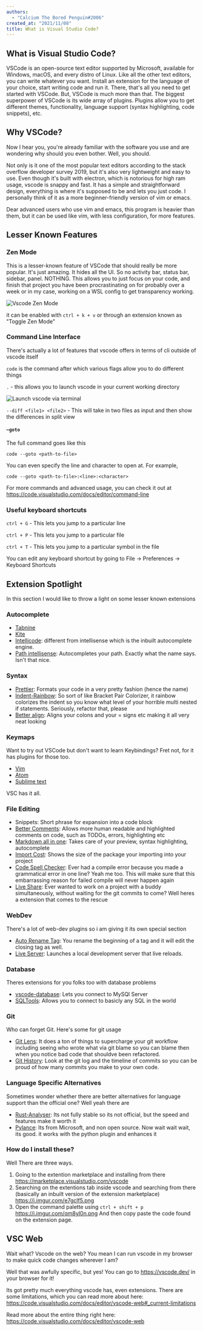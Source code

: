 ```yaml
---
authors:
  - "Calcium The Bored Penguin#2006"
created_at: "2021/11/08"
title: What is Visual Studio Code?
---
```


## What is Visual Studio Code?

VSCode is an open-source text editor supported by Microsoft, available for Windows, macOS, and every distro of Linux. Like all the other text editors, you can write whatever you want. 
Install an extension for the language of your choice, start writing code and run it. There, that's all you need to get started with VSCode. 
But, VSCode is much more than that. The biggest superpower of VSCode is its wide array of plugins. Plugins allow you to get different themes, functionality, language support (syntax highlighting, code snippets), etc.

## Why VSCode?

Now I hear you, you're already familiar with the software you use and are wondering why should you even bother. Well, you should. 

Not only is it one of the most popular text editors according to the stack overflow developer survey 2019, but it's also very lightweight and easy to use. Even though it's built with electron, which is notorious for high ram usage, vscode is snappy and fast. It has a simple and straightforward design, everything is where it's supposed to be and lets you just code. I personally think of it as a more beginner-friendly version of vim or emacs.

Dear advanced users who use vim and emacs, this program is heavier than them, but it can be used like vim, with less configuration, for more features.

## Lesser Known Features

### Zen Mode

This is a lesser-known feature of VSCode that should really be more popular. It's just amazing. It hides all the UI. So no activity bar, status bar, sidebar, panel. NOTHING. This allows you to just focus on your code, and finish that project you have been procrastinating on for probably over a week or in my case, working on a WSL config to get transparency working.

![Vscode Zen Mode](https://i.imgur.com/Ximmfbr.png)

it can be enabled with `ctrl + k + v` or through an extension known as "Toggle Zen Mode"

### Command Line Interface

There's actually a lot of features that vscode offers in terms of cli outside of vscode itself

`code` is the command after which various flags allow you to do different things

`.` - this allows you to launch vscode in your current working directory

![Launch vscode via terminal](https://i.imgur.com/SgfP0kg.gif)

`--diff <file1> <file2>`  - This will take in two files as input and then show the differences in split view

#### `—goto`

The full command goes like this

`code --goto <path-to-file>`

You can even specify the line and character to open at. For example,

`code --goto <path-to-file>:<line>:<character>`

For more commands and advanced usage, you can check it out at https://code.visualstudio.com/docs/editor/command-line 

### Useful keyboard shortcuts

`ctrl + G` - This lets you jump to a particular line

`ctrl + P` - This lets you jump to a particular file

`ctrl + T` - This lets you jump to a particular symbol in the file

You can edit any keyboard shortcut by going to File → Preferences → Keyboard Shortcuts

## Extension Spotlight

In this section I would like to throw a light on some lesser known extensions

### Autocomplete

- [Tabnine](https://marketplace.visualstudio.com/items?itemName=TabNine.tabnine-vscode)
- [Kite](https://marketplace.visualstudio.com/items?itemName=kiteco.kite)
- [Intellicode](https://marketplace.visualstudio.com/items?itemName=VisualStudioExptTeam.vscodeintellicode): different from intellisense which is the inbuilt autocomplete engine.
- [Path intellisense](https://marketplace.visualstudio.com/items?itemName=christian-kohler.path-intellisense): Autocompletes your path. Exactly what the name says. Isn't that nice.

### Syntax

- [Prettier](https://marketplace.visualstudio.com/items?itemName=esbenp.prettier-vscode): Formats your code in a very pretty fashion (hence the name)
- [Indent-Rainbow](https://marketplace.visualstudio.com/items?itemName=oderwat.indent-rainbow): So sort of like Bracket Pair Colorizer, it rainbow colorizes the indent so you know what level of your horrible multi nested if statements. Seriously, refactor that, please
- [Better align](https://marketplace.visualstudio.com/items?itemName=wwm.better-align): Aligns your colons and your = signs etc making it all very neat looking

### Keymaps

Want to try out VSCode but don't want to learn Keybindings? Fret not, for it has plugins for those too.

- [Vim](https://marketplace.visualstudio.com/items?itemName=vscodevim.vim)
- [Atom](https://marketplace.visualstudio.com/items?itemName=ms-vscode.atom-keybindings)
- [Sublime text](https://marketplace.visualstudio.com/items?itemName=ms-vscode.sublime-keybindings)

VSC has it all. 

### File Editing

- Snippets: Short phrase for expansion into a code block
- [Better Comments](https://marketplace.visualstudio.com/items?itemName=aaron-bond.better-comments): Allows more human readable and highlighted comments on code, such as TODOs, errors, highlighting etc
- [Markdown all in one](https://marketplace.visualstudio.com/items?itemName=yzhang.markdown-all-in-one): Takes care of your preview, syntax highlighting, autocomplete
- [Import Cost](https://marketplace.visualstudio.com/items?itemName=wix.vscode-import-cost): Shows the size of the package your importing into your project
- [Code Spell Checker](https://marketplace.visualstudio.com/items?itemName=streetsidesoftware.code-spell-checker): Ever had a compile error because you made a grammatical error in one line? Yeah me too. This will make sure that this embarrassing reason for failed compile will never happen again
- [Live Share](https://marketplace.visualstudio.com/items?itemName=MS-vsliveshare.vsliveshare): Ever wanted to work on a project with a buddy simultaneously, without waiting for the git commits to come? Well heres a extension that comes to the rescue

### WebDev

There's a lot of web-dev plugins so i am giving it its own special section

- [Auto Rename Tag](https://marketplace.visualstudio.com/items?itemName=formulahendry.auto-rename-tag): You rename the beginning of a tag and it will edit the closing tag as well. 
- [Live Server](https://marketplace.visualstudio.com/items?itemName=ritwickdey.LiveServer): Launches a local development server that live reloads.


### Database

Theres extensions for you folks too with database problems

- [vscode-database](https://marketplace.visualstudio.com/items?itemName=bajdzis.vscode-database): Lets you connect to MySQl Server 
- [SQLTools](https://marketplace.visualstudio.com/items?itemName=mtxr.sqltools): Allows you to connect to basicly any SQL in the world 

### Git

Who can forget Git. Here's some for git usage

- [Git Lens](https://marketplace.visualstudio.com/items?itemName=eamodio.gitlens): It does a ton of things to supercharge your git workflow including seeing who wrote what via git blame so you can blame then when you notice bad code that shouldve been refactored. 
- [Git History](https://marketplace.visualstudio.com/items?itemName=donjayamanne.githistory): Look at the git log and the timeline of commits so you can be proud of how many commits you make to your own code. 

### Language Specific Alternatives
Sometimes wonder whether there are better alternatives for language support than the official one? Well yeah there are

- [Rust-Analyser](https://marketplace.visualstudio.com/items?itemName=matklad.rust-analyzer): Its not fully stable so its not official, but the speed and features make it worth it 
- [Pylance](https://marketplace.visualstudio.com/items?itemName=ms-python.vscode-pylance): Its from Microsoft, and non open source. Now wait wait wait, its good. it works with the python plugin and enhances it 

### How do I install these?

Well There are three ways.

1. Going to the extention marketplace and installing from there https://marketplace.visualstudio.com/vscode
2. Searching on the extentions tab inside vscode and searching from there (basically an inbuilt version of the extension marketplace) https://i.imgur.com/e7gclf5.png
3. Open the command palette using `ctrl + shift + p` https://i.imgur.com/qm8yI0n.png And then copy paste the code found on the extension page.

## VSC Web
Wait what? Vscode on the web? You mean I can run vscode in my browser to make quick code changes wherever I am?

Well that was awfully specific, but yes!
You can go to https://vscode.dev/ in your browser for it!

Its got pretty much everything vscode has, even extensions. 
There are some limitations, which you can read more about here: https://code.visualstudio.com/docs/editor/vscode-web#_current-limitations 

Read more about the entire thing right here:
https://code.visualstudio.com/docs/editor/vscode-web